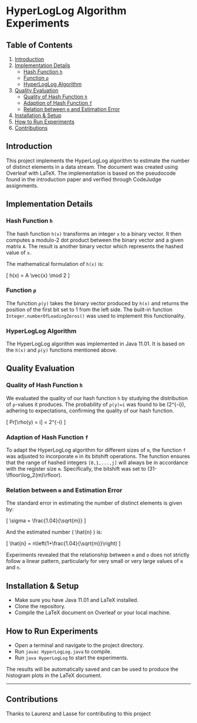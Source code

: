 # HyperLogLog Algorithm Experiments

## Table of Contents
1. [Introduction](#introduction)
2. [Implementation Details](#implementation-details)
    - [Hash Function `h`](#hash-function-h)
    - [Function `ρ`](#function-ρ)
    - [HyperLogLog Algorithm](#hyperloglog-algorithm)
3. [Quality Evaluation](#quality-evaluation)
    - [Quality of Hash Function `h`](#quality-of-hash-function-h)
    - [Adaption of Hash Function `f`](#adaption-of-hash-function-f)
    - [Relation between `m` and Estimation Error](#relation-between-m-and-estimation-error)
4. [Installation & Setup](#installation-setup)
5. [How to Run Experiments](#how-to-run-experiments)
6. [Contributions](#contributions)

## Introduction
This project implements the HyperLogLog algorithm to estimate the number of distinct elements in a data stream. The document was created using Overleaf with LaTeX. The implementation is based on the pseudocode found in the introduction paper and verified through CodeJudge assignments. 

## Implementation Details

### Hash Function `h`
The hash function `h(x)` transforms an integer `x` to a binary vector. It then computes a modulo-2 dot product between the binary vector and a given matrix `A`. The result is another binary vector which represents the hashed value of `x`.

The mathematical formulation of `h(x)` is:

\[
h(x) = A \vec{x} \mod 2
\]

### Function `ρ`
The function `ρ(y)` takes the binary vector produced by `h(x)` and returns the position of the first bit set to 1 from the left side. The built-in function `Integer.numberOfLeadingZeros()` was used to implement this functionality. 

### HyperLogLog Algorithm
The HyperLogLog algorithm was implemented in Java 11.01. It is based on the `h(x)` and `ρ(y)` functions mentioned above. 

## Quality Evaluation

### Quality of Hash Function `h`

We evaluated the quality of our hash function `h` by studying the distribution of `ρ`-values it produces. The probability of `ρ(y)=i` was found to be \(2^{-i}\), adhering to expectations, confirming the quality of our hash function.

\[
Pr[\rho(y) = i] = 2^{-i}
\]

### Adaption of Hash Function `f`

To adapt the HyperLogLog algorithm for different sizes of `m`, the function `f` was adjusted to incorporate `m` in its bitshift operations. The function ensures that the range of hashed integers `[0,1,...,j]` will always be in accordance with the register size `m`. Specifically, the bitshift was set to \(31-\lfloor\log_2(m)\rfloor\).

### Relation between `m` and Estimation Error

The standard error in estimating the number of distinct elements is given by:

\[
\sigma = \frac{1.04}{\sqrt{m}}
\]

And the estimated number \( \hat{n} \) is:

\[
\hat{n} = n\left(1+\frac{1.04}{\sqrt{m}}\right)
\]

Experiments revealed that the relationship between `m` and `σ` does not strictly follow a linear pattern, particularly for very small or very large values of `m` and `n`.

## Installation & Setup
- Make sure you have Java 11.01 and LaTeX installed.
- Clone the repository.
- Compile the LaTeX document on Overleaf or your local machine.

## How to Run Experiments
- Open a terminal and navigate to the project directory.
- Run `javac HyperLogLog.java` to compile.
- Run `java HyperLogLog` to start the experiments.

The results will be automatically saved and can be used to produce the histogram plots in the LaTeX document.


---

## Contributions
Thanks to Laurenz and Lasse for contributing to this project
 
